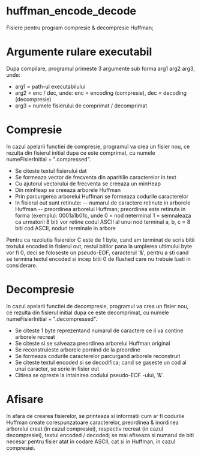 # huffman_encode_decode
Fisiere pentru program compresie & decompresie Huffman;

# Argumente rulare executabil
Dupa compilare, programul primeste 3 argumente sub forma arg1 arg2 arg3, unde:
  - arg1 = path-ul executabilului
  - arg2 = enc / dec, unde:
        enc = encoding (compresie), dec = decoding (decompresie)
  - arg3 = numele fisierului de comprimat / decomprimat

# Compresie
In cazul apelarii functiei de compresie, programul va crea un fisier nou, ce rezulta din fisierul initial dupa ce este comprimat,
cu numele numeFisierInitial + ".compressed".

 - Se citeste textul fisierului dat
 - Se formeaza vector de frecventa din aparitiile caracterelor in text
 - Cu ajutorul vectorului de frecventa se creeaza un minHeap
 - Din minHeap se creeaza arborele Huffman
 - Prin parcurgerea arborelui Huffman se formeaza codurile caracterelor
 - In fisierul out sunt retinute: 
              -- numarul de caractere retinute in arborele Huffman
              -- preordinea arborelui Huffman;
                    preordinea este retinuta in forma (exemplu): 0001a1b01c, unde
                    0 = nod neterminal
                    1 = semnaleaza ca urmatorii 8 biti vor retine codul ASCII al unui nod terminal
                    a, b, c = 8 biti cod ASCII, noduri terminale in arbore
                    
 Pentru ca rezolutia fisierelor C este de 1 byte, cand am terminat de scris bitii textului encoded in fisierul out, restul bitilor pana la umplerea ultimului
 byte vor fi 0, deci se foloseste un pseudo-EOF, caracterul '&', pentru a sti cand se termina textul encoded si incep bitii 0 de flushed care nu trebuie luati
 in considerare.

# Decompresie
In cazul apelarii functiei de decompresie, programul va crea un fisier nou, ce rezulta din fisierul initial dupa ce este decomprimat,
cu numele numeFisierInitial + ".decompressed".

- Se citeste 1 byte reprezentand numarul de caractere ce il va contine arborele recreat
- Se citeste si se salveaza preordinea arborelui Huffman original
- Se reconstruieste arborele pornind de la preordine
- Se formeaza codurile caracterelor parcurgand arborele reconstruit
- Se citeste textul encoded si se decodifica; cand se gaseste un cod al unui caracter, se scrie in fisier out
- Citirea se opreste la intalnirea codului pseudo-EOF -ului, '&'.

# Afisare
In afara de crearea fisierelor, se printeaza si informatii cum ar fi codurile Huffman create corespunzatoare caracterelor, preordinea & inordinea 
arborelui creat (in cazul compresiei), respectiv recreat (in cazul decompresiei), textul encoded / decoded; se mai afiseaza si numarul de biti necesar
pentru fisier atat in codare ASCII, cat si in Huffman, in cazul compresiei.

